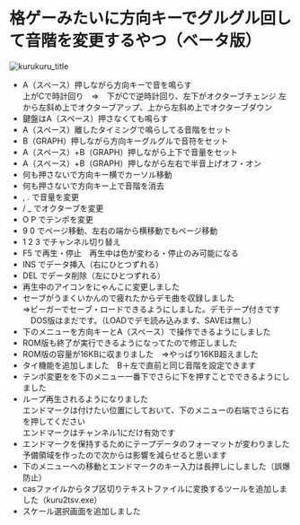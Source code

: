 # 格ゲーみたいに方向キーでグルグル回して音階を変更するやつ（ベータ版）
![kurukuru_title](https://github.com/chikuwa-empire/msx-etcetra/assets/124578804/7d2504bf-a784-44bf-8c37-3ebb0757330c)
* A（スペース）押しながら方向キーで音を鳴らす<br>
上がCで時計回り　⇒　下がCで逆時計回り、左下がオクターブチェンジ
左から左斜め上でオクターブアップ、上から左斜め上でオクターブダウン
* 鍵盤はA（スペース）押さなくても鳴らす
* A（スペース）離したタイミングで鳴らしてる音階をセット
* B（GRAPH）押しながら方向キーグルグルで音符をセット
* A（スペース）+B（GRAPH）押しながら上下で音量をセット
* A（スペース）+B（GRAPH）押しながら左右で半音上げオフ・オン
* 何も押さないで方向キー横でカーソル移動
* 何も押さないで方向キー上で音階を消去
* , . で音量を変更
* / _ でオクターブを変更
* O P でテンポを変更
* 9 0 でページ移動、左右の端から横移動でもページ移動
* 1 2 3 でチャンネル切り替え
* F5 で再生・停止　再生中は色が変わる・停止のみ可能になる
* INS でデータ挿入（右にひとつずれる）
* DEL でデータ削除（左にひとつずれる）
* 再生中のアイコンをにゃんこに変更しました
* セーブがうまくいかんので疲れたからデモ曲を収録しました<br>
⇒ピーガーでセーブ・ロードできるようにしました。デモテープ付きです<br>
　DOS版はまだです。（LOADでデモ読み込みます、SAVEは無し）<br>
* 下のメニューを方向キーとA（スペース）で操作できるようにしました
* ROM版も終了が実行できるようになってたので修正しました
* ROM版の容量が16KBに収まりました　⇒やっぱり16KB超えました
* タイ機能を追加しました　B＋左で直前と同じ音階を設定できます
* テンポ変更をを下のメニュー一番下でさらに下を押すことでできるようにしました
* ループ再生されるようになりました<br>
エンドマークは付けたい位置にしておいて、下のメニューの右端でさらに右を押してください<br>
エンドマークはチャンネル1にだけ有効です
* エンドマークを保持するためにテープデータのフォーマットが変わりました<br>
予備領域を作ったので次からは影響を減らせると思います
* 下のメニューへの移動とエンドマークのキー入力は長押しにしました（誤爆防止）
* casファイルからタブ区切りテキストファイルに変換するツールを追加しました（kuru2tsv.exe）
* スケール選択画面を追加しました
